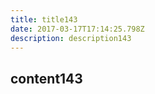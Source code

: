 ```yaml
---
title: title143
date: 2017-03-17T17:14:25.798Z
description: description143
---
```


## content143
  

